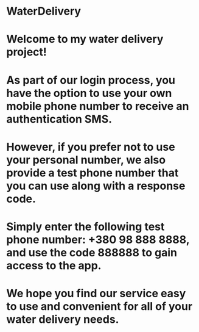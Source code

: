 # WaterDelivery

# Welcome to my water delivery project!

# As part of our login process, you have the option to use your own mobile phone number to receive an authentication SMS.
# However, if you prefer not to use your personal number, we also provide a test phone number that you can use along with a response code.

# Simply enter the following test phone number: +380 98 888 8888, and use the code 888888 to gain access to the app.

# We hope you find our service easy to use and convenient for all of your water delivery needs.

